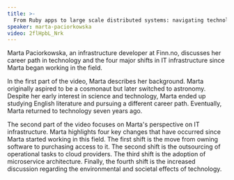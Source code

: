 ```yaml
---
title: >-
  From Ruby apps to large scale distributed systems: navigating technology as a self-taught outsider
speaker: marta-paciorkowska
video: 2flHpbL_Nrk
---
```


Marta Paciorkowska, an infrastructure developer at Finn.no, discusses her career path in technology and the four major shifts in IT infrastructure since Marta began working in the field.

In the first part of the video, Marta describes her background. Marta originally aspired to be a cosmonaut but later switched to astronomy. Despite her early interest in science and technology, Marta ended up studying English literature and pursuing a different career path. Eventually, Marta returned to technology seven years ago.

The second part of the video focuses on Marta's perspective on IT infrastructure. Marta highlights four key changes that have occurred since Marta started working in this field. The first shift is the move from owning software to purchasing access to it. The second shift is the outsourcing of operational tasks to cloud providers. The third shift is the adoption of microservice architecture. Finally, the fourth shift is the increased discussion regarding the environmental and societal effects of technology.
